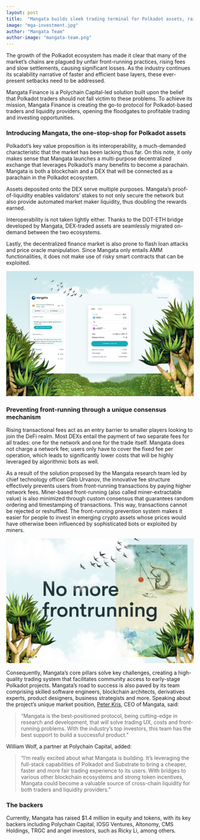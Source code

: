 ```yaml
---
layout: post
title:  "Mangata builds sleek trading terminal for Polkadot assets, raises $1.4M"
image: "mga-investment.jpg"
author: "Mangata Team"
author-image: "mangata-team.png"
---
```



The growth of the Polkadot ecosystem has made it clear that many of the market’s chains are plagued by unfair front-running practices, rising fees and slow settlements, causing significant losses. As the industry continues its scalability narrative of faster and efficient base layers, these ever-present setbacks need to be addressed.

Mangata Finance is a Polychain Capital-led solution built upon the belief that Polkadot traders should not fall victim to these problems. To achieve its mission, Mangata Finance is creating the go-to protocol for Polkadot-based traders and liquidity providers, opening the floodgates to profitable trading and investing opportunities. 

### Introducing Mangata, the one-stop-shop for Polkadot assets

Polkadot’s key value proposition is its interoperability, a much-demanded characteristic that the market has been lacking thus far. On this note, it only makes sense that Mangata launches a multi-purpose decentralized exchange that leverages Polkadot’s many benefits to become a parachain. Mangata is both a blockchain and a DEX that will be connected as a parachain in the Polkadot ecosystem.

Assets deposited onto the DEX serve multiple purposes. Mangata’s proof-of-liquidity enables validators’ stakes to not only secure the network but also provide automated market maker liquidity, thus doubling the rewards earned. 

Interoperability is not taken lightly either. Thanks to the DOT-ETH bridge developed by Mangata, DEX-traded assets are seamlessly migrated on-demand between the two ecosystems. 

Lastly, the decentralized finance market is also prone to flash loan attacks and price oracle manipulation. Since Mangata only entails AMM functionalities, it does not make use of risky smart contracts that can be exploited. 

![screenshot](/assets/posts/mga-screenshot.jpg)

### Preventing front-running through a unique consensus mechanism 

Rising transactional fees act as an entry barrier to smaller players looking to join the DeFi realm. Most DEXs entail the payment of two separate fees for all trades: one for the network and one for the trade itself. Mangata does not charge a network fee; users only have to cover the fixed fee per operation, which leads to significantly lower costs that will be highly leveraged by algorithmic bots as well.

As a result of the solution proposed by the Mangata research team led by chief technology officer Gleb Urvanov, the innovative fee structure effectively prevents users from front-running transactions by paying higher network fees. Miner-based front-running (also called miner-extractable value) is also minimized through custom consensus that guarantees random ordering and timestamping of transactions. This way, transactions cannot be rejected or reshuffled. The front-running prevention system makes it easier for people to invest in emerging crypto assets whose prices would have otherwise been influenced by sophisticated bots or exploited by miners. 

![illustration](/assets/posts/mga-illiustration.jpg)

Consequently, Mangata’s core pillars solve key challenges, creating a high-quality trading system that facilitates community access to early-stage Polkadot projects. Mangata’s road to success is also paved by its team comprising skilled software engineers, blockchain architects, derivatives experts, product designers, business strategists and more. Speaking about the project’s unique market position, [Peter Kris](https://twitter.com/uPeterKris), CEO of Mangata, said:

>“Mangata is the best-positioned protocol, being cutting-edge in research and development, that will solve trading UX, costs and front-running problems. With the industry’s top investors, this team has the best support to build a successful product.” 

William Wolf, a partner at Polychain Capital, added:

>“I’m really excited about what Mangata is building. It’s leveraging the full-stack capabilities of Polkadot and Substrate to bring a cheaper, faster and more fair trading experience to its users. With bridges to various other blockchain ecosystems and strong token incentives, Mangata could become a valuable source of cross-chain liquidity for both traders and liquidity providers.”

### The backers

Currently, Mangata has raised $1.4 million in equity and tokens, with its key backers including Polychain Capital, IOSG Ventures, Altonomy, CMS Holdings, TRGC and angel investors, such as Ricky Li, among others. 

